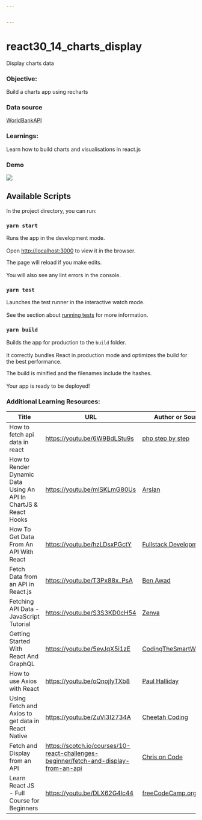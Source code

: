 ```yaml
---


---
```


<h1 id="react30_14_charts_display">react30_14_charts_display</h1>
<p>Display charts data</p>
<h3 id="objective">Objective:</h3>
<p>Build a charts app using recharts</p>
<h3 id="data-source">Data source</h3>
<p><a href="https://datahelpdesk.worldbank.org/knowledgebase/articles/898581-api-basic-call-structures">WorldBankAPI</a></p>
<h3 id="learnings">Learnings:</h3>
<p>Learn how to build charts and visualisations in react.js</p>
<h3 id="demo">Demo</h3>
<img src="https://res.cloudinary.com/dk22rcdch/image/upload/v1603818455/Blogimages/Untitled_scoeup.gif"> 
<h2 id="available-scripts">Available Scripts</h2>
<p>In the project directory, you can run:</p>
<h3 id="yarn-start"><code>yarn start</code></h3>
<p>Runs the app in the development mode.<br><br>
Open <a href="http://localhost:3000">http://localhost:3000</a> to view it in the browser.</p>
<p>The page will reload if you make edits.<br><br>
You will also see any lint errors in the console.</p>
<h3 id="yarn-test"><code>yarn test</code></h3>
<p>Launches the test runner in the interactive watch mode.<br><br>
See the section about <a href="https://facebook.github.io/create-react-app/docs/running-tests">running tests</a> for more information.</p>
<h3 id="yarn-build"><code>yarn build</code></h3>
<p>Builds the app for production to the <code>build</code> folder.<br><br>
It correctly bundles React in production mode and optimizes the build for the best performance.</p>
<p>The build is minified and the filenames include the hashes.<br><br>
Your app is ready to be deployed!</p>
<h3 id="additional-learning-resources">Additional Learning Resources:</h3>

<table>
<thead>
<tr>
<th>Title</th>
<th>URL</th>
<th>Author or Source</th>
</tr>
</thead>
<tbody>
<tr>
<td>How to fetch api data in react</td>
<td><a href="https://youtu.be/6W9BdLStu9s">https://youtu.be/6W9BdLStu9s</a></td>
<td><a href="https://www.youtube.com/channel/UCvHX2bCZG2m9ddUhwxudKYA">php step by step</a></td>
</tr>
<tr>
<td>How to Render Dynamic Data Using An API In ChartJS &amp; React Hooks</td>
<td><a href="https://youtu.be/mlSKLmG80Us">https://youtu.be/mlSKLmG80Us</a></td>
<td><a href="https://www.youtube.com/channel/UCe1NM6d7y7O1Q7ZKJ4lLSFw">Arslan</a></td>
</tr>
<tr>
<td>How To Get Data From An API With React</td>
<td><a href="https://youtu.be/hzLDsxPGctY">https://youtu.be/hzLDsxPGctY</a></td>
<td><a href="https://www.youtube.com/channel/UCNpIE11a9nLW_s2GUWmksqw">Fullstack Development</a></td>
</tr>
<tr>
<td>Fetch Data from an API in React.js</td>
<td><a href="https://youtu.be/T3Px88x_PsA">https://youtu.be/T3Px88x_PsA</a></td>
<td><a href="https://www.youtube.com/channel/UC-8QAzbLcRglXeN_MY9blyw">Ben Awad</a></td>
</tr>
<tr>
<td>Fetching API Data - JavaScript Tutorial</td>
<td><a href="https://youtu.be/S3S3KD0cH54">https://youtu.be/S3S3KD0cH54</a></td>
<td><a href="https://www.youtube.com/channel/UCDJVbKWW-ThFTraRklmF1IQ">Zenva</a></td>
</tr>
<tr>
<td>Getting Started With React And GraphQL</td>
<td><a href="https://youtu.be/5evJqX5i1zE">https://youtu.be/5evJqX5i1zE</a></td>
<td><a href="https://www.youtube.com/channel/UCLXQoK41TOcIsWtY-BgB_kQ">CodingTheSmartWay.com</a></td>
</tr>
<tr>
<td>How to use Axios with React</td>
<td><a href="https://youtu.be/oQnojIyTXb8">https://youtu.be/oQnojIyTXb8</a></td>
<td><a href="https://www.youtube.com/channel/UCYJ9O6X1oFt7YGXpfRwrcWg">Paul Halliday</a></td>
</tr>
<tr>
<td>Using Fetch and Axios to get data in React Native</td>
<td><a href="https://youtu.be/ZuVl3I2734A">https://youtu.be/ZuVl3I2734A</a></td>
<td><a href="https://www.youtube.com/channel/UCLBhrKXc9CQczo1vBA6w_mA">Cheetah Coding</a></td>
</tr>
<tr>
<td>Fetch and Display from an API</td>
<td><a href="https://scotch.io/courses/10-react-challenges-beginner/fetch-and-display-from-an-api">https://scotch.io/courses/10-react-challenges-beginner/fetch-and-display-from-an-api</a></td>
<td><a href="https://scotch.io/@chris" title="Chris on Code">Chris on Code</a></td>
</tr>
<tr>
<td>Learn React JS - Full Course for Beginners</td>
<td><a href="https://youtu.be/DLX62G4lc44">https://youtu.be/DLX62G4lc44</a></td>
<td><a href="https://www.youtube.com/channel/UC8butISFwT-Wl7EV0hUK0BQ">freeCodeCamp.org</a></td>
</tr>
</tbody>
</table>
